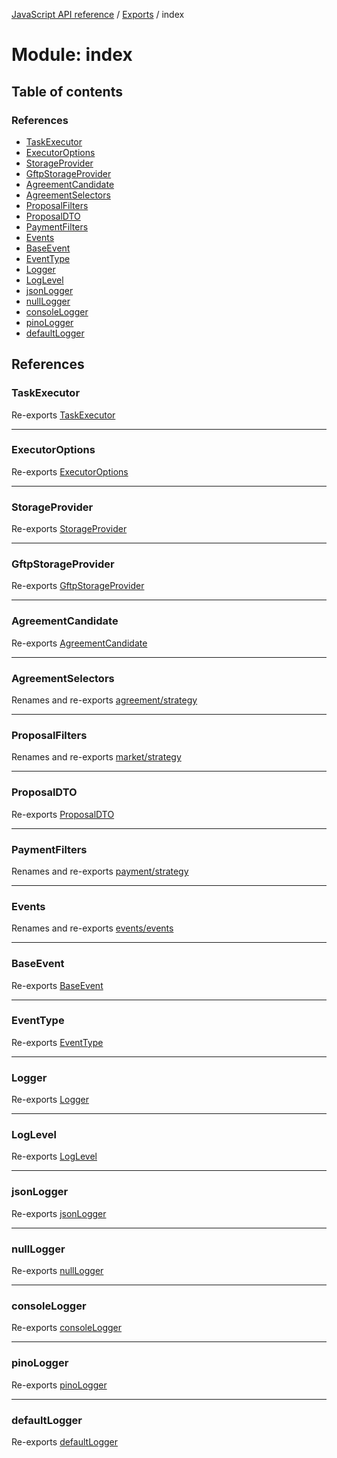 [JavaScript API reference](../README) / [Exports](../modules) / index

# Module: index

## Table of contents

### References

- [TaskExecutor](index#taskexecutor)
- [ExecutorOptions](index#executoroptions)
- [StorageProvider](index#storageprovider)
- [GftpStorageProvider](index#gftpstorageprovider)
- [AgreementCandidate](index#agreementcandidate)
- [AgreementSelectors](index#agreementselectors)
- [ProposalFilters](index#proposalfilters)
- [ProposalDTO](index#proposaldto)
- [PaymentFilters](index#paymentfilters)
- [Events](index#events)
- [BaseEvent](index#baseevent)
- [EventType](index#eventtype)
- [Logger](index#logger)
- [LogLevel](index#loglevel)
- [jsonLogger](index#jsonlogger)
- [nullLogger](index#nulllogger)
- [consoleLogger](index#consolelogger)
- [pinoLogger](index#pinologger)
- [defaultLogger](index#defaultlogger)

## References

### TaskExecutor

Re-exports [TaskExecutor](../classes/executor_executor.TaskExecutor)

___

### ExecutorOptions

Re-exports [ExecutorOptions](executor_executor#executoroptions)

___

### StorageProvider

Re-exports [StorageProvider](../interfaces/storage_provider.StorageProvider)

___

### GftpStorageProvider

Re-exports [GftpStorageProvider](../classes/storage_gftp.GftpStorageProvider)

___

### AgreementCandidate

Re-exports [AgreementCandidate](../classes/agreement_service.AgreementCandidate)

___

### AgreementSelectors

Renames and re-exports [agreement/strategy](agreement_strategy)

___

### ProposalFilters

Renames and re-exports [market/strategy](market_strategy)

___

### ProposalDTO

Re-exports [ProposalDTO](../interfaces/market_proposal.ProposalDTO)

___

### PaymentFilters

Renames and re-exports [payment/strategy](payment_strategy)

___

### Events

Renames and re-exports [events/events](events_events)

___

### BaseEvent

Re-exports [BaseEvent](../classes/events_events.BaseEvent)

___

### EventType

Re-exports [EventType](events_events#eventtype)

___

### Logger

Re-exports [Logger](../interfaces/utils_logger_logger.Logger)

___

### LogLevel

Re-exports [LogLevel](../enums/utils_logger_logger.LogLevel)

___

### jsonLogger

Re-exports [jsonLogger](utils_logger_jsonLogger#jsonlogger)

___

### nullLogger

Re-exports [nullLogger](utils_logger_nullLogger#nulllogger)

___

### consoleLogger

Re-exports [consoleLogger](utils_logger_consoleLogger#consolelogger)

___

### pinoLogger

Re-exports [pinoLogger](utils_logger_pinoLogger#pinologger)

___

### defaultLogger

Re-exports [defaultLogger](utils_logger_defaultLogger#defaultlogger)
